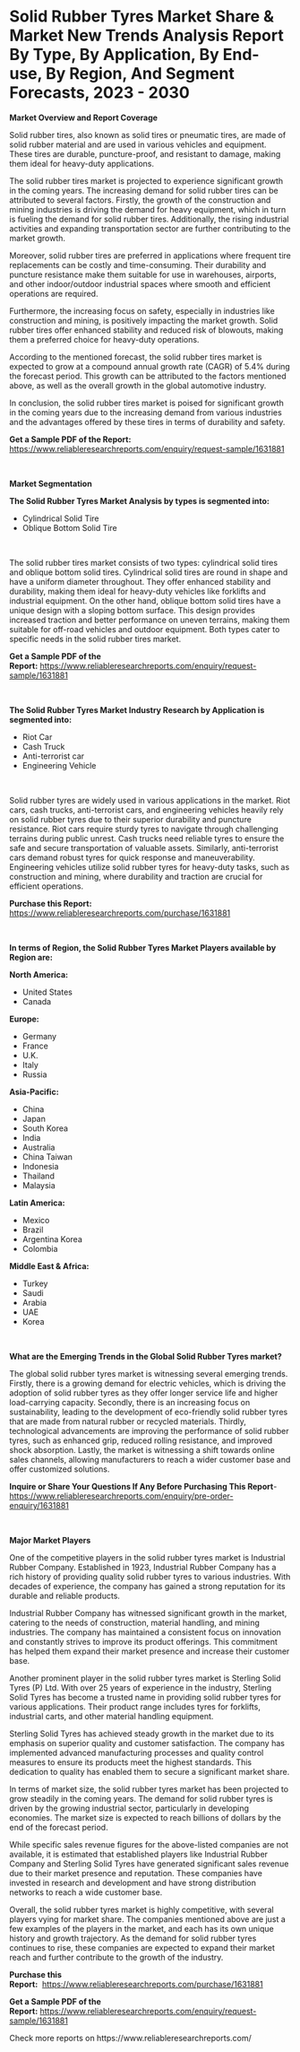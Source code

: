 <p><h1>Solid Rubber Tyres Market Share & Market New Trends Analysis Report By Type, By Application, By End-use, By Region, And Segment Forecasts, 2023 - 2030</h1></p><p><strong>Market Overview and Report Coverage</strong></p>
<p><p>Solid rubber tires, also known as solid tires or pneumatic tires, are made of solid rubber material and are used in various vehicles and equipment. These tires are durable, puncture-proof, and resistant to damage, making them ideal for heavy-duty applications.</p><p>The solid rubber tires market is projected to experience significant growth in the coming years. The increasing demand for solid rubber tires can be attributed to several factors. Firstly, the growth of the construction and mining industries is driving the demand for heavy equipment, which in turn is fueling the demand for solid rubber tires. Additionally, the rising industrial activities and expanding transportation sector are further contributing to the market growth.</p><p>Moreover, solid rubber tires are preferred in applications where frequent tire replacements can be costly and time-consuming. Their durability and puncture resistance make them suitable for use in warehouses, airports, and other indoor/outdoor industrial spaces where smooth and efficient operations are required.</p><p>Furthermore, the increasing focus on safety, especially in industries like construction and mining, is positively impacting the market growth. Solid rubber tires offer enhanced stability and reduced risk of blowouts, making them a preferred choice for heavy-duty operations.</p><p>According to the mentioned forecast, the solid rubber tires market is expected to grow at a compound annual growth rate (CAGR) of 5.4% during the forecast period. This growth can be attributed to the factors mentioned above, as well as the overall growth in the global automotive industry.</p><p>In conclusion, the solid rubber tires market is poised for significant growth in the coming years due to the increasing demand from various industries and the advantages offered by these tires in terms of durability and safety.</p></p>
<p><strong>Get a Sample PDF of the Report:</strong> <a href="https://www.reliableresearchreports.com/enquiry/request-sample/1631881">https://www.reliableresearchreports.com/enquiry/request-sample/1631881</a></p>
<p>&nbsp;</p>
<p><strong>Market Segmentation</strong></p>
<p><strong>The Solid Rubber Tyres Market Analysis by types is segmented into:</strong></p>
<p><ul><li>Cylindrical Solid Tire</li><li>Oblique Bottom Solid Tire</li></ul></p>
<p>&nbsp;</p>
<p><p>The solid rubber tires market consists of two types: cylindrical solid tires and oblique bottom solid tires. Cylindrical solid tires are round in shape and have a uniform diameter throughout. They offer enhanced stability and durability, making them ideal for heavy-duty vehicles like forklifts and industrial equipment. On the other hand, oblique bottom solid tires have a unique design with a sloping bottom surface. This design provides increased traction and better performance on uneven terrains, making them suitable for off-road vehicles and outdoor equipment. Both types cater to specific needs in the solid rubber tires market.</p></p>
<p><strong>Get a Sample PDF of the Report:</strong>&nbsp;<a href="https://www.reliableresearchreports.com/enquiry/request-sample/1631881">https://www.reliableresearchreports.com/enquiry/request-sample/1631881</a></p>
<p>&nbsp;</p>
<p><strong>The Solid Rubber Tyres Market Industry Research by Application is segmented into:</strong></p>
<p><ul><li>Riot Car</li><li>Cash Truck</li><li>Anti-terrorist car</li><li>Engineering Vehicle</li></ul></p>
<p>&nbsp;</p>
<p><p>Solid rubber tyres are widely used in various applications in the market. Riot cars, cash trucks, anti-terrorist cars, and engineering vehicles heavily rely on solid rubber tyres due to their superior durability and puncture resistance. Riot cars require sturdy tyres to navigate through challenging terrains during public unrest. Cash trucks need reliable tyres to ensure the safe and secure transportation of valuable assets. Similarly, anti-terrorist cars demand robust tyres for quick response and maneuverability. Engineering vehicles utilize solid rubber tyres for heavy-duty tasks, such as construction and mining, where durability and traction are crucial for efficient operations.</p></p>
<p><strong>Purchase this Report:</strong>&nbsp; <a href="https://www.reliableresearchreports.com/purchase/1631881">https://www.reliableresearchreports.com/purchase/1631881</a></p>
<p>&nbsp;</p>
<p><strong>In terms of Region, the Solid Rubber Tyres Market Players available by Region are:</strong></p>
<p>
    <p> <strong> North America: </strong>
        <ul>
            <li>United States</li>
            <li>Canada</li>
        </ul>
        </p> 
    <p> <strong> Europe: </strong>
        <ul>
            <li>Germany</li>
            <li>France</li>
            <li>U.K.</li>
            <li>Italy</li>
            <li>Russia</li>
        </ul>
        </p> 
    <p> <strong> Asia-Pacific: </strong>
        <ul>
            <li>China</li>
            <li>Japan</li>
            <li>South Korea</li>
            <li>India</li>
            <li>Australia</li>
            <li>China Taiwan</li>
            <li>Indonesia</li>
            <li>Thailand</li>
            <li>Malaysia</li>
        </ul>
        </p> 
    <p> <strong> Latin America: </strong>
        <ul>
            <li>Mexico</li>
            <li>Brazil</li>
            <li>Argentina Korea</li>
            <li>Colombia</li>
        </ul>
        </p> 
    <p> <strong> Middle East & Africa: </strong>
        <ul>
            <li>Turkey</li>
            <li>Saudi</li>
            <li>Arabia</li>
            <li>UAE</li>
            <li>Korea</li>
        </ul>
    </p>
    </p>
<p>&nbsp;</p>
<p><strong>What are the Emerging Trends in the Global Solid Rubber Tyres market?</strong></p>
<p><p>The global solid rubber tyres market is witnessing several emerging trends. Firstly, there is a growing demand for electric vehicles, which is driving the adoption of solid rubber tyres as they offer longer service life and higher load-carrying capacity. Secondly, there is an increasing focus on sustainability, leading to the development of eco-friendly solid rubber tyres that are made from natural rubber or recycled materials. Thirdly, technological advancements are improving the performance of solid rubber tyres, such as enhanced grip, reduced rolling resistance, and improved shock absorption. Lastly, the market is witnessing a shift towards online sales channels, allowing manufacturers to reach a wider customer base and offer customized solutions.</p></p>
<p><strong>Inquire or Share Your Questions If Any Before Purchasing This Report</strong>- <a href="https://www.reliableresearchreports.com/enquiry/pre-order-enquiry/1631881">https://www.reliableresearchreports.com/enquiry/pre-order-enquiry/1631881</a></p>
<p>&nbsp;</p>
<p><strong>Major Market Players</strong></p>
<p><p>One of the competitive players in the solid rubber tyres market is Industrial Rubber Company. Established in 1923, Industrial Rubber Company has a rich history of providing quality solid rubber tyres to various industries. With decades of experience, the company has gained a strong reputation for its durable and reliable products.</p><p>Industrial Rubber Company has witnessed significant growth in the market, catering to the needs of construction, material handling, and mining industries. The company has maintained a consistent focus on innovation and constantly strives to improve its product offerings. This commitment has helped them expand their market presence and increase their customer base.</p><p>Another prominent player in the solid rubber tyres market is Sterling Solid Tyres (P) Ltd. With over 25 years of experience in the industry, Sterling Solid Tyres has become a trusted name in providing solid rubber tyres for various applications. Their product range includes tyres for forklifts, industrial carts, and other material handling equipment.</p><p>Sterling Solid Tyres has achieved steady growth in the market due to its emphasis on superior quality and customer satisfaction. The company has implemented advanced manufacturing processes and quality control measures to ensure its products meet the highest standards. This dedication to quality has enabled them to secure a significant market share.</p><p>In terms of market size, the solid rubber tyres market has been projected to grow steadily in the coming years. The demand for solid rubber tyres is driven by the growing industrial sector, particularly in developing economies. The market size is expected to reach billions of dollars by the end of the forecast period.</p><p>While specific sales revenue figures for the above-listed companies are not available, it is estimated that established players like Industrial Rubber Company and Sterling Solid Tyres have generated significant sales revenue due to their market presence and reputation. These companies have invested in research and development and have strong distribution networks to reach a wide customer base.</p><p>Overall, the solid rubber tyres market is highly competitive, with several players vying for market share. The companies mentioned above are just a few examples of the players in the market, and each has its own unique history and growth trajectory. As the demand for solid rubber tyres continues to rise, these companies are expected to expand their market reach and further contribute to the growth of the industry.</p></p>
<p><strong>Purchase this Report:</strong>&nbsp;&nbsp;<a href="https://www.reliableresearchreports.com/purchase/1631881">https://www.reliableresearchreports.com/purchase/1631881</a></p>
<p></p>
<p><strong>Get a Sample PDF of the Report:</strong>&nbsp;<a href="https://www.reliableresearchreports.com/enquiry/request-sample/1631881">https://www.reliableresearchreports.com/enquiry/request-sample/1631881</a></p>
<p>Check more reports on https://www.reliableresearchreports.com/</p>